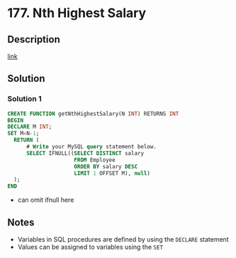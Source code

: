 # 177. Nth Highest Salary

## Description

[link](https://leetcode.com/problems/nth-highest-salary/)


## Solution
### Solution 1
```SQL
CREATE FUNCTION getNthHighestSalary(N INT) RETURNS INT
BEGIN
DECLARE M INT; 
SET M=N-1;
  RETURN (
      # Write your MySQL query statement below.
      SELECT IFNULL((SELECT DISTINCT salary
                     FROM Employee
                     ORDER BY salary DESC
                     LIMIT 1 OFFSET M), null)
  );
END
```

* can omit ifnull here

## Notes
* Variables in SQL procedures are defined by using the ```DECLARE``` statement
* Values can be assigned to variables using the ```SET```
